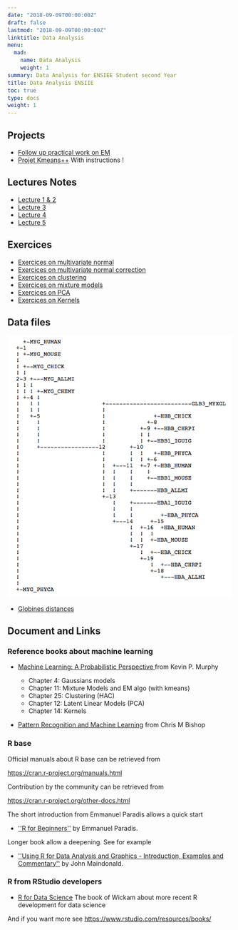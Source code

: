```yaml
---
date: "2018-09-09T00:00:00Z"
draft: false
lastmod: "2018-09-09T00:00:00Z"
linktitle: Data Analysis
menu:
  mad:
    name: Data Analysis
    weight: 1
summary: Data Analysis for ENSIEE Student second Year
title: Data Analysis ENSIIE
toc: true
type: docs
weight: 1
---
```



## Projects

  - [Follow up practical work on EM](media/EM-MAD.html)  
  - [Projet Kmeans++](media/Projet-MAD-2022.pdf) With instructions !

## Lectures Notes

  - [Lecture 1 & 2](media/cours01-ENSIEE.pdf)  
  - [Lecture 3](media/cours02-ENSIEE.pdf)  
  - [Lecture 4](media/Algorithme-EM.pdf)  
  - [Lecture 5](media/cours03-ENSIEE.pdf)  


## Exercices

  - [Exercices on multivariate normal](media/TD-multivariate.pdf)
  - [Exercices on multivariate normal correction](media/TD-01-ENSIEE-correction.pdf)
  - [Exercices on clustering](media/TD-clustering.pdf)
  - [Exercices on mixture models](media/TD-mixture.pdf)
  - [Exercices on PCA](media/TD-ACP.pdf)
  - [Exercices on Kernels](media/TD-KPCA.pdf)


## Data files

![arbre phylogénétique](media/arbre_phylogenetique.png)

  - [Globines distances](media/neighbor_globin.dat)



## Document and Links

### Reference books about machine learning

  - [Machine Learning: A Probabilistic Perspective
](http://noiselab.ucsd.edu/ECE228/Murphy_Machine_Learning.pdf) from Kevin P. Murphy
    - Chapter 4: Gaussians models
    - Chapter 11: Mixture Models and EM algo (with kmeans)
    - Chapter 25: Clustering (HAC)
    - Chapter 12: Latent Linear Models (PCA)
    - Chapter 14: Kernels 
    
  - [Pattern Recognition and Machine Learning](http://users.isr.ist.utl.pt/~wurmd/Livros/school/Bishop%20-%20Pattern%20Recognition%20And%20Machine%20Learning%20-%20Springer%20%202006.pdf) from  Chris M Bishop 


### R base

Official manuals about R base can be retrieved from 

https://cran.r-project.org/manuals.html



Contribution by the community can be retrieved from

https://cran.r-project.org/other-docs.html

The short introduction from Emmanuel Paradis allows a quick start

   - [''R for Beginners''](https://cran.r-project.org/doc/contrib/Paradis-rdebuts_en.pdf) by Emmanuel Paradis.

Longer book allow a deepening. See for example

  - [''Using R for Data Analysis and Graphics - Introduction, Examples and Commentary''](https://cran.r-project.org/doc/contrib/usingR.pdf) by John Maindonald.



### R from RStudio developers

  -  [R for Data Science](https://r4ds.had.co.nz/)   The book of Wickam about more recent R development for data science 

And if you want more see https://www.rstudio.com/resources/books/

